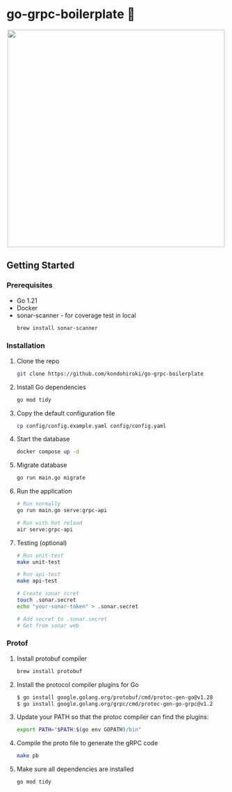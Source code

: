 # go-grpc-boilerplate :rocket:

<p align="center">
<img src="https://user-images.githubusercontent.com/49369000/262280325-e9c5caa7-844f-46a5-af19-95172add3265.png"  width="500" />
</p>

## Getting Started
### Prerequisites
-  Go 1.21
-  Docker
-  sonar-scanner - for coverage test in local
   ```sh
   brew install sonar-scanner
   ```

### Installation
1. Clone the repo
   ```sh
   git clone https://github.com/kondohiroki/go-grpc-boilerplate
    ```
2. Install Go dependencies
    ```sh
    go mod tidy
    ```
3. Copy the default configuration file
    ```sh
    cp config/config.example.yaml config/config.yaml
    ```
4. Start the database
    ```sh
    docker compose up -d
    ```
5. Migrate database
    ```sh
    go run main.go migrate
    ```
6. Run the application
    ```sh
    # Run normally
    go run main.go serve:grpc-api

    # Run with hot reload
    air serve:grpc-api
    ```
7. Testing (optional)
    ```sh
    # Run unit-test
    make unit-test

    # Run api-test
    make api-test

    # Create sonar scret
    touch .sonar.secret
    echo "your-sonar-token" > .sonar.secret

    # Add secret to .sonar.secret
    # Get from sonar web
    ```
### Protof
1. Install protobuf compiler
    ```sh
    brew install protobuf
    ```

2. Install the protocol compiler plugins for Go
    ```sh
    $ go install google.golang.org/protobuf/cmd/protoc-gen-go@v1.28
    $ go install google.golang.org/grpc/cmd/protoc-gen-go-grpc@v1.2
    ```
3. Update your PATH so that the protoc compiler can find the plugins:
    ```sh
    export PATH="$PATH:$(go env GOPATH)/bin"
    ```
4. Compile the proto file to generate the gRPC code
    ```sh
    make pb
    ```
5. Make sure all dependencies are installed
    ```sh
    go mod tidy
    ```